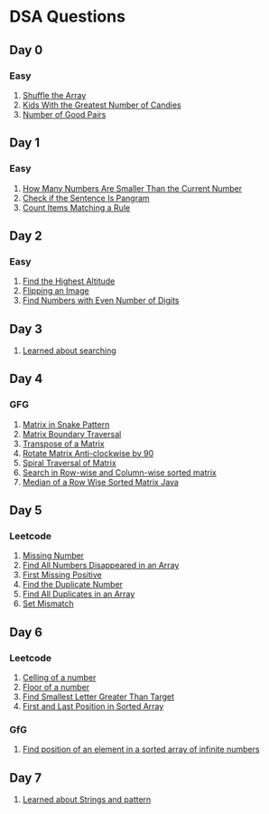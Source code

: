
# DSA Questions

## Day 0
### Easy
1. [Shuffle the Array](https://leetcode.com/problems/shuffle-the-array/)
2. [Kids With the Greatest Number of Candies](https://leetcode.com/problems/kids-with-the-greatest-number-of-candies/)
3. [Number of Good Pairs](https://leetcode.com/problems/number-of-good-pairs/)

## Day 1
### Easy
1. [How Many Numbers Are Smaller Than the Current Number](https://leetcode.com/problems/how-many-numbers-are-smaller-than-the-current-number/)
2. [Check if the Sentence Is Pangram](https://leetcode.com/problems/check-if-the-sentence-is-pangram/)
3. [Count Items Matching a Rule](https://leetcode.com/problems/count-items-matching-a-rule/)

## Day 2
### Easy
1. [Find the Highest Altitude](https://leetcode.com/problems/find-the-highest-altitude/)
2. [Flipping an Image](https://leetcode.com/problems/flipping-an-image/)
3. [Find Numbers with Even Number of Digits](https://leetcode.com/problems/find-numbers-with-even-number-of-digits/)

## Day 3
1. [Learned about searching]()

## Day 4
### GFG
1. [Matrix in Snake Pattern]()
2. [Matrix Boundary Traversal]()
3. [Transpose of a Matrix]()
4. [Rotate Matrix Anti-clockwise by 90]()
5. [Spiral Traversal of Matrix]()
6. [Search in Row-wise and Column-wise sorted matrix]()
7. [Median of a Row Wise Sorted Matrix Java]()

## Day 5
### Leetcode
1. [Missing Number](https://leetcode.com/problems/missing-number/)
2. [Find All Numbers Disappeared in an Array](https://leetcode.com/problems/find-all-numbers-disappeared-in-an-array/)
3. [First Missing Positive](https://leetcode.com/problems/first-missing-positive/)
4. [Find the Duplicate Number](https://leetcode.com/problems/find-the-duplicate-number/)
5. [Find All Duplicates in an Array](https://leetcode.com/problems/find-all-duplicates-in-an-array/)
6. [Set Mismatch]( https://leetcode.com/problems/set-mismatch/)

## Day 6
### Leetcode
1. [Celling of a number]()
2. [Floor of a number]()
3. [ Find Smallest Letter Greater Than Target](https://leetcode.com/problems/find-smallest-letter-greater-than-target/)
4. [First and Last Position in Sorted Array]()

### GfG
1. [Find position of an element in a sorted array of infinite numbers](https://www.geeksforgeeks.org/find-position-element-sorted-array-infinite-numbers/)

## Day 7
1. [Learned about Strings and pattern]()





